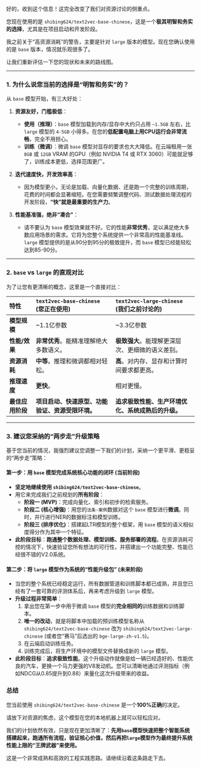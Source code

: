 好的，收到这个信息！这完全改变了我们对资源讨论的侧重点。

您现在使用的是 `shibing624/text2vec-base-chinese`，这是一个**极其明智和务实的选择**，尤其是在项目启动和开发阶段。

我之前关于“高资源消耗”的警告，主要是针对 `large` 版本的模型。现在您确认使用的是 `base` 版本，情况就乐观很多了。

让我们重新评估一下您的现状和未来的路线图。

---

### **1. 为什么说您当前的选择是“明智和务实”的？**

从 `base` 模型开始，有三大好处：

1.  **资源友好，门槛极低**：
    * **使用（推理）**：`base` 模型加载到内存/显存中大约只占用 `~1.5GB` 左右，比 `large` 模型的 `4-5GB` 小得多。在您的**低配置电脑上用CPU运行会非常流畅**，完全不用担心。
    * **训练（微调）**：微调 `base` 模型对显存的要求也大大降低。在云端租用一张 `8GB` 或 `12GB` VRAM 的GPU（例如 NVIDIA T4 或 RTX 3060）可能就足够了，训练成本更低，选择范围更广。

2.  **迭代速度快，开发效率高**：
    * 因为模型更小，无论是加载、向量化数据、还是跑一个完整的训练周期，花费的时间都会显著缩短。在您需要频繁调整代码、测试数据处理流程的开发阶段，**“快”就是最重要的生产力**。

3.  **性能基准强，绝非“凑合”**：
    * 请不要认为 `base` 模型效果就不好。它的性能**非常优秀**，足以满足绝大多数应用场景的需求。它将为您整个系统提供一个非常高的性能基准线。`large` 模型提供的是从90分到95分的极致提升，而 `base` 模型已经能轻松达到85-90分。

---

### **2. `base` vs `large` 的直观对比**

为了让您有更清晰的概念，这里是一个直接对比：

| 特性 | `text2vec-base-chinese` (您正在使用) | `text2vec-large-chinese` (我们之前讨论的) |
| :--- | :--- | :--- |
| **模型规模** | ~1.1亿参数 | ~3.3亿参数 |
| **性能/效果** | **非常优秀**。能精准理解绝大多数语义。 | **极致强大**。能理解更深层次、更细微的语义差别。 |
| **资源消耗** | **中等**。推理和微调都相对轻松。 | **高**。对内存、显存和计算时间要求都更高。 |
| **推理速度** | **更快**。 | 相对更慢。 |
| **最佳应用阶段** | **项目启动、快速原型、功能验证、资源受限环境。** | **追求极致性能、生产环境优化、系统成熟后的升级。** |

---

### **3. 建议您采纳的“两步走”升级策略**

基于您当前的情况，我强烈建议您调整一下我们的计划，采纳一个更平滑、更稳妥的“两步走”策略：

#### **第一步：用 `base` 模型完成系统核心功能的闭环 (当前阶段)**

* **坚定地继续使用 `shibing624/text2vec-base-chinese`**。
* 用它来完成我们之前规划的**所有阶段**：
    * **阶段一 (MVP)**：完成向量化、索引和初步的检索服务。
    * **阶段二 (核心增强)**：用您的`法条-案例`数据对这个 `base` 模型进行**微调**。同时，并行进行NER的数据标注和模型训练。
    * **阶段三 (排序优化)**：搭建起LTR模型的整个框架，用 `base` 模型的语义相似度得分作为其中一个特征。
* **此阶段目标**：**跑通整个数据处理、模型训练、服务部署的流程**。在资源消耗可控的情况下，快速验证您所有想法的可行性，并搭建出一个功能完整、性能已经很不错的V2.0系统。

#### **第二步：将 `large` 模型作为系统的“性能升级包” (未来阶段)**

* 当您的整个系统已经稳定运行，所有数据管道和训练脚本都已成熟，并且您已经有了一套可靠的评测体系后，再来考虑升级到 `large` 模型。
* **升级过程非常简单**：
    1.  拿出您在第一步中用于微调 `base` 模型的**完全相同的**训练数据和训练脚本。
    2.  **唯一的改动**，就是将脚本中加载的预训练模型名称从 `shibing624/text2vec-base-chinese` 改为 `shibing624/text2vec-large-chinese` (或者您“赛马”后选出的 `bge-large-zh-v1.5`)。
    3.  在云端启动训练任务。
    4.  训练完成后，将生产环境中的模型文件替换成新的 `large` 模型。
* **此阶段目标**：**追求极致性能**。这个升级动作就像是给一辆已经造好的、性能优良的汽车，更换一个马力更强的V8发动机。您可以清晰地通过评测指标（例如NDCG从0.85提升到0.88）来量化这次升级带来的收益。

### **总结**

您当前使用 `shibing624/text2vec-base-chinese` 是一个**100%正确**的决定。

请放下对资源的焦虑，这个模型在您的本地机器上就可以轻松应对。

我们的计划依然有效，只是现在更加清晰了：**先用`base`模型快速把整个智能系统搭建起来，跑通所有流程，验证核心价值，然后再把`large`模型作为最终提升系统性能上限的“王牌武器”来使用。**

这是一个非常成熟和高效的工程实践思路。请继续沿着这条路走下去。